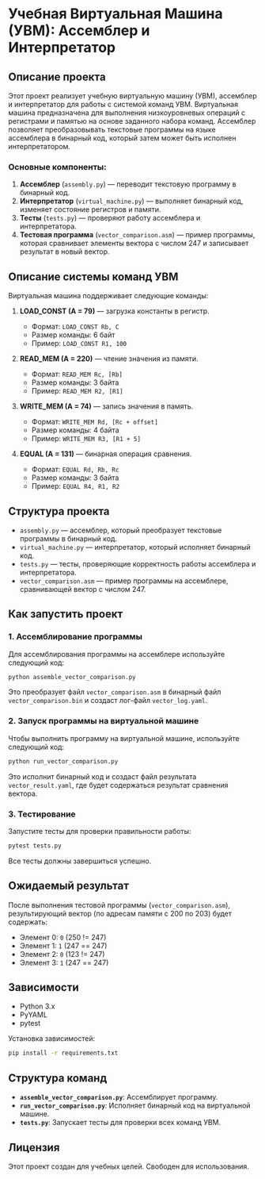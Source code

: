 
# Учебная Виртуальная Машина (УВМ): Ассемблер и Интерпретатор

## Описание проекта

Этот проект реализует учебную виртуальную машину (УВМ), ассемблер и интерпретатор для работы с системой команд УВМ. Виртуальная машина предназначена для выполнения низкоуровневых операций с регистрами и памятью на основе заданного набора команд. Ассемблер позволяет преобразовывать текстовые программы на языке ассемблера в бинарный код, который затем может быть исполнен интерпретатором.

### Основные компоненты:
1. **Ассемблер** (`assembly.py`) — переводит текстовую программу в бинарный код.
2. **Интерпретатор** (`virtual_machine.py`) — выполняет бинарный код, изменяет состояние регистров и памяти.
3. **Тесты** (`tests.py`) — проверяют работу ассемблера и интерпретатора.
4. **Тестовая программа** (`vector_comparison.asm`) — пример программы, которая сравнивает элементы вектора с числом 247 и записывает результат в новый вектор.

## Описание системы команд УВМ

Виртуальная машина поддерживает следующие команды:

1. **LOAD_CONST (A = 79)** — загрузка константы в регистр.
    - Формат: `LOAD_CONST Rb, C`
    - Размер команды: 6 байт
    - Пример: `LOAD_CONST R1, 100`

2. **READ_MEM (A = 220)** — чтение значения из памяти.
    - Формат: `READ_MEM Rc, [Rb]`
    - Размер команды: 3 байта
    - Пример: `READ_MEM R2, [R1]`

3. **WRITE_MEM (A = 74)** — запись значения в память.
    - Формат: `WRITE_MEM Rd, [Rc + offset]`
    - Размер команды: 4 байта
    - Пример: `WRITE_MEM R3, [R1 + 5]`

4. **EQUAL (A = 131)** — бинарная операция сравнения.
    - Формат: `EQUAL Rd, Rb, Rc`
    - Размер команды: 3 байта
    - Пример: `EQUAL R4, R1, R2`

## Структура проекта

- `assembly.py` — ассемблер, который преобразует текстовые программы в бинарный код.
- `virtual_machine.py` — интерпретатор, который исполняет бинарный код.
- `tests.py` — тесты, проверяющие корректность работы ассемблера и интерпретатора.
- `vector_comparison.asm` — пример программы на ассемблере, сравнивающей вектор с числом 247.

## Как запустить проект

### 1. Ассемблирование программы

Для ассемблирования программы на ассемблере используйте следующий код:

```bash
python assemble_vector_comparison.py
```

Это преобразует файл `vector_comparison.asm` в бинарный файл `vector_comparison.bin` и создаст лог-файл `vector_log.yaml`.

### 2. Запуск программы на виртуальной машине

Чтобы выполнить программу на виртуальной машине, используйте следующий код:

```bash
python run_vector_comparison.py
```

Это исполнит бинарный код и создаст файл результата `vector_result.yaml`, где будет содержаться результат сравнения вектора.

### 3. Тестирование

Запустите тесты для проверки правильности работы:

```bash
pytest tests.py
```

Все тесты должны завершиться успешно.

## Ожидаемый результат

После выполнения тестовой программы (`vector_comparison.asm`), результирующий вектор (по адресам памяти с 200 по 203) будет содержать:

- Элемент 0: `0` (250 != 247)
- Элемент 1: `1` (247 == 247)
- Элемент 2: `0` (123 != 247)
- Элемент 3: `1` (247 == 247)

## Зависимости

- Python 3.x
- PyYAML
- pytest

Установка зависимостей:

```bash
pip install -r requirements.txt
```

## Структура команд

- **`assemble_vector_comparison.py`**: Ассемблирует программу.
- **`run_vector_comparison.py`**: Исполняет бинарный код на виртуальной машине.
- **`tests.py`**: Запускает тесты для проверки всех команд УВМ.

## Лицензия

Этот проект создан для учебных целей. Свободен для использования.